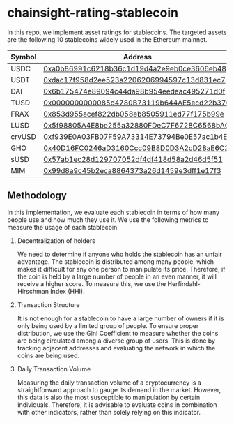 # chainsight-rating-stablecoin

In this repo, we implement asset ratings for stablecoins. The targeted assets are the following 10 stablecoins widely used in the Ethereum mainnet.

Symbol | Address
--- | ---
USDC | [0xa0b86991c6218b36c1d19d4a2e9eb0ce3606eb48](https://etherscan.io/token/0xa0b86991c6218b36c1d19d4a2e9eb0ce3606eb48)
USDT | [0xdac17f958d2ee523a2206206994597c13d831ec7](https://etherscan.io/token/0xdac17f958d2ee523a2206206994597c13d831ec7)
DAI | [0x6b175474e89094c44da98b954eedeac495271d0f](https://etherscan.io/token/0x6b175474e89094c44da98b954eedeac495271d0f)
TUSD | [0x0000000000085d4780B73119b644AE5ecd22b376](https://etherscan.io/token/0x0000000000085d4780B73119b644AE5ecd22b376)
FRAX | [0x853d955acef822db058eb8505911ed77f175b99e](https://etherscan.io/token/0x853d955acef822db058eb8505911ed77f175b99e)
LUSD | [0x5f98805A4E8be255a32880FDeC7F6728C6568bA0](https://etherscan.io/token/0x5f98805A4E8be255a32880FDeC7F6728C6568bA0)
crvUSD | [0xf939E0A03FB07F59A73314E73794Be0E57ac1b4E](https://etherscan.io/token/0xf939E0A03FB07F59A73314E73794Be0E57ac1b4E)
GHO | [0x40D16FC0246aD3160Ccc09B8D0D3A2cD28aE6C2f](https://etherscan.io/token/0x40D16FC0246aD3160Ccc09B8D0D3A2cD28aE6C2f)
sUSD | [0x57ab1ec28d129707052df4df418d58a2d46d5f51](https://etherscan.io/token/0x57ab1ec28d129707052df4df418d58a2d46d5f51)
MIM | [0x99d8a9c45b2eca8864373a26d1459e3dff1e17f3](https://etherscan.io/token/0x99d8a9c45b2eca8864373a26d1459e3dff1e17f3)

## Methodology

In this implementation, we evaluate each stablecoin in terms of how many people use and how much they use it. We use the following metrics to measure the usage of each stablecoin.

1. Decentralization of holders

    We need to determine if anyone who holds the stablecoin has an unfair advantage. The stablecoin is distributed among many people, which makes it difficult for any one person to manipulate its price. Therefore, if the coin is held by a large number of people in an even manner, it will receive a higher score. To measure this, we use the Herfindahl-Hirschman Index (HHI).

2. Transaction Structure

    It is not enough for a stablecoin to have a large number of owners if it is only being used by a limited group of people. To ensure proper distribution, we use the Gini Coefficient to measure whether the coins are being circulated among a diverse group of users. This is done by tracking adjacent addresses and evaluating the network in which the coins are being used.

3. Daily Transaction Volume

    Measuring the daily transaction volume of a cryptocurrency is a straightforward approach to gauge its demand in the market. However, this data is also the most susceptible to manipulation by certain individuals. Therefore, it is advisable to evaluate coins in combination with other indicators, rather than solely relying on this indicator.

